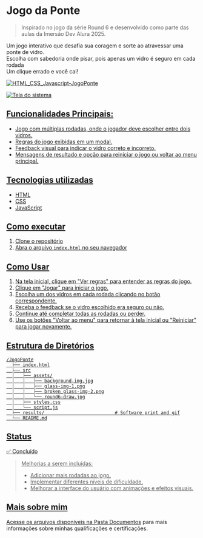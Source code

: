 # Jogo da Ponte
> Inspirado no jogo da série Round 6 e desenvolvido como parte das aulas da Imersão Dev Alura 2025.

Um jogo interativo que desafia sua coragem e sorte ao atravessar uma ponte de vidro.<br>
Escolha com sabedoria onde pisar, pois apenas um vidro é seguro em cada rodada<br>
Um clique errado e você cai!

<a href="https://vitoriapguimaraes.github.io/HTML_CSS_Javascript-JogoPonte/"><img src="https://img.shields.io/badge/-Acesse:%20Jogo%20Ponte-000000?style=for-the-badge" alt="HTML_CSS_Javascript-JogoPonte">

![Tela do sistema](https://github.com/vitoriapguimaraes/HTML_CSS_Javascript-JogoPonte/blob/main/results/game.gif)

## Funcionalidades Principais:

-   Jogo com múltiplas rodadas, onde o jogador deve escolher entre dois vidros.
-   Regras do jogo exibidas em um modal.
-   Feedback visual para indicar o vidro correto e incorreto.
-   Mensagens de resultado e opção para reiniciar o jogo ou voltar ao menu principal.

## Tecnologias utilizadas
- HTML
- CSS
- JavaScript

## Como executar
1.  Clone o repositório
2.  Abra o arquivo `index.html` no seu navegador

## Como Usar
1.  Na tela inicial, clique em "Ver regras" para entender as regras do jogo.
2.  Clique em "Jogar" para iniciar o jogo.
3.  Escolha um dos vidros em cada rodada clicando no botão correspondente.
4.  Receba o feedback se o vidro escolhido era seguro ou não.
5.  Continue até completar todas as rodadas ou perder.
6.  Use os botões "Voltar ao menu" para retornar à tela inicial ou "Reiniciar" para jogar novamente.

## Estrutura de Diretórios
```
/JogoPonte
  ├── index.html
  ├── src
  │   ├── assets/
  │   │   ├── background-img.jpg
  │   │   ├── glass-img-1.png
  │   │   ├── broken_glass-img-2.png
  │   │   └── round6-draw.jpg
  │   ├── styles.css
  │   └── script.js
  ├── results/                          # Software print and gif
  └── README.md
```

## Status

✅ Concluído

> Melhorias a serem incluídas:
> -   Adicionar mais rodadas ao jogo.
> -   Implementar diferentes níveis de dificuldade.
> -   Melhorar a interface do usuário com animações e efeitos visuais.

## Mais sobre mim
Acesse os arquivos disponíveis na [Pasta Documentos](https://github.com/vitoriapguimaraes/vitoriapguimaraes/tree/main/DOCUMENTOS) para mais informações sobre minhas qualificações e certificações.
